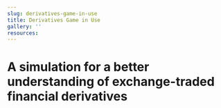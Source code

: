 ```yaml
---
slug: derivatives-game-in-use
title: Derivatives Game in Use
gallery: ''
resources:
---
```


# A simulation for a better understanding of exchange-traded financial derivatives